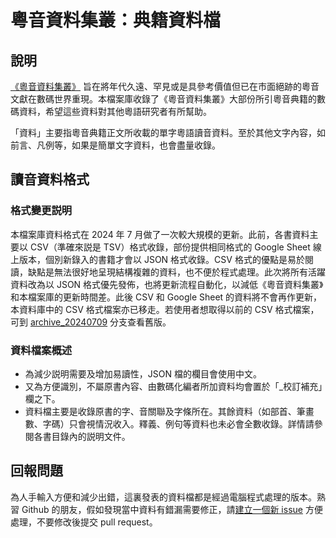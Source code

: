 # 粵音資料集叢：典籍資料檔

## 說明

[《粵音資料集叢》](http://www.jyut.net)
旨在將年代久遠、罕見或是具參考價值但已在市面絕跡的粵音文獻在數碼世界重現。本檔案庫收錄了《粵音資料集叢》大部份所引粵音典籍的數碼資料，希望這些資料對其他粵語研究者有所幫助。

「資料」主要指粵音典籍正文所收載的單字粵語讀音資料。至於其他文字內容，如前言、凡例等，如果是簡單文字資料，也會盡量收錄。

## 讀音資料格式

### 格式變更説明

本檔案庫資料格式在 2024 年 7 月做了一次較大規模的更新。此前，各書資料主要以 CSV（準確來説是 TSV）格式收錄，部份提供相同格式的
Google
Sheet 線上版本，個別新錄入的書籍才會以 JSON 格式收錄。CSV 格式的優點是易於閱讀，缺點是無法很好地呈現結構複雜的資料，也不便於程式處理。此次將所有活躍資料改為以
JSON 格式優先發佈，也將更新流程自動化，以減低《粵音資料集叢》和本檔案庫的更新時間差。此後 CSV 和 Google
Sheet 的資料將不會再作更新，本資料庫中的 CSV 格式檔案亦已移走。若使用者想取得以前的 CSV
格式檔案，可到 [archive_20240709](https://github.com/jyutnet/cantonese-books-data/tree/archive_20240709) 分支查看舊版。

### 資料檔案概述

- 為減少説明需要及增加易讀性，JSON 檔的欄目會使用中文。
- 又為方便識別，不屬原書內容、由數碼化編者所加資料均會置於「_校訂補充」欄之下。
- 資料檔主要是收錄原書的字、音關聯及字條所在。其餘資料（如部首、筆畫數、字碼）只會視情況收入。釋義、例句等資料也未必會全數收錄。詳情請參閱各書目錄內的説明文件。

## 回報問題

為人手輸入方便和減少出錯，這裏發表的資料檔都是經過電腦程式處理的版本。熟習 Github
的朋友，假如發現當中資料有錯漏需要修正，請[建立一個新 issue](https://github.com/jyutnet/cantonese-books-data/issues/new)
方便處理，不要修改後提交 pull request。